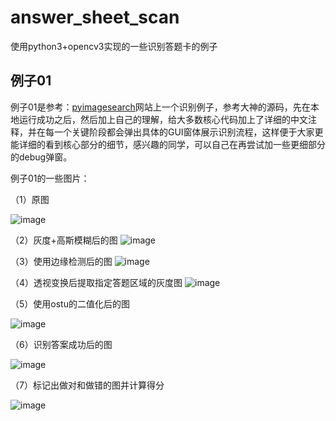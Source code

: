 # answer_sheet_scan
使用python3+opencv3实现的一些识别答题卡的例子

##  例子01

例子01是参考：[pyimagesearch](https://www.pyimagesearch.com/2016/10/03/bubble-sheet-multiple-choice-scanner-and-test-grader-using-omr-python-and-opencv/)网站上一个识别例子，参考大神的源码，先在本地运行成功之后，然后加上自己的理解，给大多数核心代码加上了详细的中文注释，并在每一个关键阶段都会弹出具体的GUI窗体展示识别流程，这样便于大家更能详细的看到核心部分的细节，感兴趣的同学，可以自己在再尝试加一些更细部分的debug弹窗。

例子01的一些图片：

（1）原图

![image](https://github.com/qindongliang/answer_sheet_scan/blob/master/imgs/example01/t1.png)


（2）灰度+高斯模糊后的图
![image](https://github.com/qindongliang/answer_sheet_scan/blob/master/imgs/example01/02.png)

（3）使用边缘检测后的图
![image](https://github.com/qindongliang/answer_sheet_scan/blob/master/imgs/example01/03.png)

（4）透视变换后提取指定答题区域的灰度图
![image](https://github.com/qindongliang/answer_sheet_scan/blob/master/imgs/example01/04.png)

（5）使用ostu的二值化后的图

![image](https://github.com/qindongliang/answer_sheet_scan/blob/master/imgs/example01/05.png)

（6）识别答案成功后的图

![image](https://github.com/qindongliang/answer_sheet_scan/blob/master/imgs/example01/06.png)

（7）标记出做对和做错的图并计算得分

![image](https://github.com/qindongliang/answer_sheet_scan/blob/master/imgs/example01/07.png)



